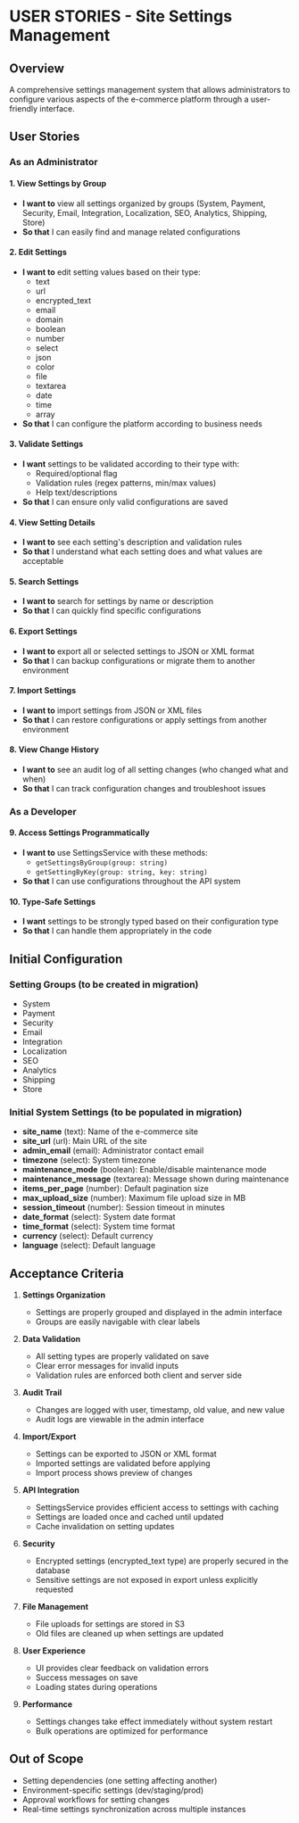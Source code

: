 # USER STORIES - Site Settings Management

## Overview
A comprehensive settings management system that allows administrators to configure various aspects of the e-commerce platform through a user-friendly interface.

## User Stories

### As an Administrator

#### 1. View Settings by Group
- **I want to** view all settings organized by groups (System, Payment, Security, Email, Integration, Localization, SEO, Analytics, Shipping, Store)
- **So that** I can easily find and manage related configurations

#### 2. Edit Settings
- **I want to** edit setting values based on their type:
  - text
  - url
  - encrypted_text
  - email
  - domain
  - boolean
  - number
  - select
  - json
  - color
  - file
  - textarea
  - date
  - time
  - array
- **So that** I can configure the platform according to business needs

#### 3. Validate Settings
- **I want** settings to be validated according to their type with:
  - Required/optional flag
  - Validation rules (regex patterns, min/max values)
  - Help text/descriptions
- **So that** I can ensure only valid configurations are saved

#### 4. View Setting Details
- **I want to** see each setting's description and validation rules
- **So that** I understand what each setting does and what values are acceptable

#### 5. Search Settings
- **I want to** search for settings by name or description
- **So that** I can quickly find specific configurations

#### 6. Export Settings
- **I want to** export all or selected settings to JSON or XML format
- **So that** I can backup configurations or migrate them to another environment

#### 7. Import Settings
- **I want to** import settings from JSON or XML files
- **So that** I can restore configurations or apply settings from another environment

#### 8. View Change History
- **I want to** see an audit log of all setting changes (who changed what and when)
- **So that** I can track configuration changes and troubleshoot issues

### As a Developer

#### 9. Access Settings Programmatically
- **I want to** use SettingsService with these methods:
  - `getSettingsByGroup(group: string)`
  - `getSettingByKey(group: string, key: string)`
- **So that** I can use configurations throughout the API system

#### 10. Type-Safe Settings
- **I want** settings to be strongly typed based on their configuration type
- **So that** I can handle them appropriately in the code

## Initial Configuration

### Setting Groups (to be created in migration)
- System
- Payment
- Security
- Email
- Integration
- Localization
- SEO
- Analytics
- Shipping
- Store

### Initial System Settings (to be populated in migration)
- **site_name** (text): Name of the e-commerce site
- **site_url** (url): Main URL of the site
- **admin_email** (email): Administrator contact email
- **timezone** (select): System timezone
- **maintenance_mode** (boolean): Enable/disable maintenance mode
- **maintenance_message** (textarea): Message shown during maintenance
- **items_per_page** (number): Default pagination size
- **max_upload_size** (number): Maximum file upload size in MB
- **session_timeout** (number): Session timeout in minutes
- **date_format** (select): System date format
- **time_format** (select): System time format
- **currency** (select): Default currency
- **language** (select): Default language

## Acceptance Criteria

1. **Settings Organization**
   - Settings are properly grouped and displayed in the admin interface
   - Groups are easily navigable with clear labels

2. **Data Validation**
   - All setting types are properly validated on save
   - Clear error messages for invalid inputs
   - Validation rules are enforced both client and server side

3. **Audit Trail**
   - Changes are logged with user, timestamp, old value, and new value
   - Audit logs are viewable in the admin interface

4. **Import/Export**
   - Settings can be exported to JSON or XML format
   - Imported settings are validated before applying
   - Import process shows preview of changes

5. **API Integration**
   - SettingsService provides efficient access to settings with caching
   - Settings are loaded once and cached until updated
   - Cache invalidation on setting updates

6. **Security**
   - Encrypted settings (encrypted_text type) are properly secured in the database
   - Sensitive settings are not exposed in export unless explicitly requested

7. **File Management**
   - File uploads for settings are stored in S3
   - Old files are cleaned up when settings are updated

8. **User Experience**
   - UI provides clear feedback on validation errors
   - Success messages on save
   - Loading states during operations

9. **Performance**
   - Settings changes take effect immediately without system restart
   - Bulk operations are optimized for performance

## Out of Scope
- Setting dependencies (one setting affecting another)
- Environment-specific settings (dev/staging/prod)
- Approval workflows for setting changes
- Real-time settings synchronization across multiple instances